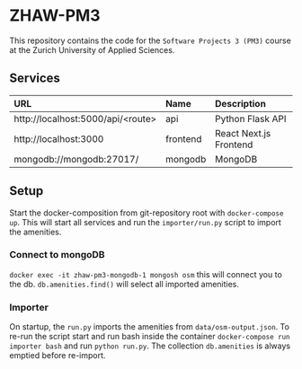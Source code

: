 # ZHAW-PM3
This repository contains the code for the `Software Projects 3 (PM3)` course at the Zurich University of Applied Sciences.

## Services

| URL | Name | Description |
| :-------- |:---| :-------------|
| http://localhost:5000/api/\<route\> | api | Python Flask API |
| http://localhost:3000 | frontend | React Next.js Frontend |
| mongodb://mongodb:27017/ | mongodb | MongoDB |

## Setup

Start the docker-composition from git-repository root with `docker-compose up`. This will start all services and run the `importer/run.py` script to import the amenities.

### Connect to mongoDB

`docker exec -it zhaw-pm3-mongodb-1 mongosh osm`  this will connect you to the db. `db.amenities.find()` will select all imported amenities.

### Importer

On startup, the `run.py` imports the amenities from `data/osm-output.json`. To re-run the script start and run bash inside the container `docker-compose run importer bash` and run `python run.py`. The collection `db.amenities` is always emptied before re-import.
